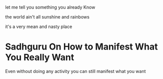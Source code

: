 let me tell  you something you already Know 

the world ain't all sunshine and rainbows 

it's a very mean and nasty place



# Sadhguru On How to Manifest What You Really Want

Even  without doing any activity  you can still manifest what you want 